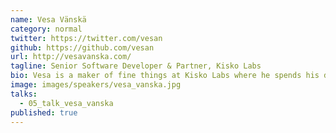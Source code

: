 ```yaml
---
name: Vesa Vänskä
category: normal
twitter: https://twitter.com/vesan
github: https://github.com/vesan
url: http://vesavanska.com/
tagline: Senior Software Developer & Partner, Kisko Labs
bio: Vesa is a maker of fine things at Kisko Labs where he spends his days working with Ruby (and Rails) to build web products which he has been doing for over ten years. During the years he has been part of the Ruby community by co-organizing Frozen Rails conferences and co-writing the curriculum for Rails Girls coding workshops.
image: images/speakers/vesa_vanska.jpg
talks:
  - 05_talk_vesa_vanska
published: true
---
```

